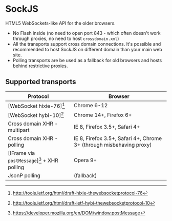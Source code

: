 
SockJS
======

HTML5 WebSockets-like API for the older browsers.

 * No Flash inside (no need to open port 843 - which often doesn't
   work through proxies, no need to host `crossdomain.xml`)
 * All the transports support cross domain connections. It's possible
   and recommended to host SockJS on different domain than your main
   web site.
 * Polling transports are be used as a fallback for old browsers and
   hosts behind restrictive proxies.


Supported transports
--------------------

Protocol                                      | Browser
--------------------------------------------- | -------------
[WebSocket hixie-76][^1]                      | Chrome 6-12
[WebSocket hybi-10][^2]                       | Chrome 14+, Firefox 6+
Cross domain XHR - multipart                  | IE 8, Firefox 3.5+, Safari 4+
Cross domain XHR - polling                    | IE 8, Firefox 3.5+, Safari 4+, Chrome 3+ (through misbehaving proxy)
[IFrame via `postMessage`][^3] + XHR polling  | Opera 9+
JsonP polling                                 | (fallback)


[^1]: http://tools.ietf.org/html/draft-hixie-thewebsocketprotocol-76
[^2]: http://tools.ietf.org/html/draft-ietf-hybi-thewebsocketprotocol-10
[^3]: https://developer.mozilla.org/en/DOM/window.postMessage
